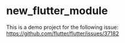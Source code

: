 # new_flutter_module

This is a demo project for the following issue: https://github.com/flutter/flutter/issues/37182
